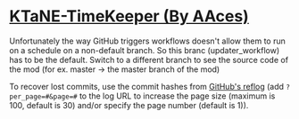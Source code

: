 # [KTaNE-TimeKeeper (By AAces)](https://github.com/AAces/KTaNE-TimeKeeper)

Unfortunately the way GitHub triggers workflows doesn't allow them to run on a schedule on a non-default branch. So this branc (updater_workflow) has to be the default. Switch to a different branch to see the source code of the mod (for ex. master -> the master branch of the mod)

To recover lost commits, use the commit hashes from [GitHub's reflog](https://api.github.com/repos/KtaneModules/KTaNE-TimeKeeper-AAces/events) (add `?per_page=#&page=#` to the log URL to increase the page size (maximum is 100, default is 30) and/or specify the page number (default is 1)).

